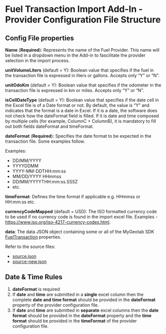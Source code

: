 # Fuel Transaction Import Add-In - Provider Configuration File Structure

## Config File properties

**Name** (**Required**): Represents the name of the Fuel Provider. This name will be listed in a dropdown menu in the Add-in to fascilitate the provider selection in the import process.

**unitVolumeLiters** (default = Y): Boolean value that specifies if the fuel in the transaction file is expressed in liters or gallons. Accepts only “Y” or “N".

**unitOdoKm** (default = Y): Boolean value that specifies if the odometer in the transaction file is expressed in km or miles. Accepts only “Y” or “N”.

**isCellDateType** (default = Y): Boolean value that specifies if the date cell in the Excel file is of a Date format or not. By default, the value is “Y” and indicates that the format is a date in Excel. If it is a date, the software does not check how the dateFormat field is filled. If it is date and time composed by multiple cells (for example, ColumnC + ColumnB), it is mandatory to fill out both fields dateFormat and timeFormat.

**dateFormat** (**Required**): Specifies the date format to be expected in the transaction file. Some examples follow. 

Examples:
* DD/MM/YYYY
* YYYYDDMM
* YYYY-MM-DDTHH:mm:ss
* MM/DD/YYYY HHmmss
* DD/MM/YYYYTHH:mm:ss.SSSZ
* etc.

**timeFormat**: Defines the time format if applicable e.g. HHmmss or HH:mm:ss etc.

**currencyCodeMapped** (default = USD): The ISO formatted currency code to be used if no currency code is found in the import excel file. Examples - https://www.iso.org/iso-4217-currency-codes.html.

**data**: The data JSON object containing some or all of the MyGeotab SDK [FuelTransaction](https://geotab.github.io/sdk/software/api/reference/#FuelTransaction) properties.

Refer to the source files:
* [source.json](source.json) 
* [source-new.json](source-new.json)

## Date & Time Rules
1. **dateFormat** is required
2. If **date** and **time** are submitted in a **single** excel column then the complete **date and time format** should be provided in the **dateFormat** property of the provider configuration file.
3. If **date** and **time** are submitted in **separate** excel columns then the **date format** should be provided in the **dateFormat** property and the **time format** should be provided in the **timeFormat** of the provider configuration file.
